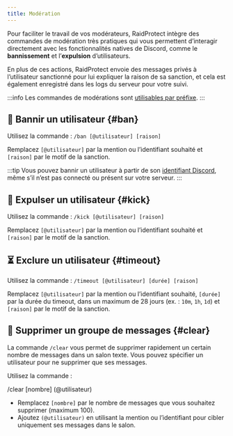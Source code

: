 ```yaml
---
title: Modération
---
```


Pour faciliter le travail de vos modérateurs, RaidProtect intègre des commandes de modération très pratiques qui vous permettent d’interagir directement avec les fonctionnalités natives de Discord, comme le **bannissement** et l’**expulsion** d’utilisateurs.

En plus de ces actions, RaidProtect envoie des messages privés à l’utilisateur sanctionné pour lui expliquer la raison de sa sanction, et cela est également enregistré dans les logs du serveur pour votre suivi.

:::info
Les commandes de modérations sont [utilisables par préfixe](../guides/prefix.md).
:::

## 🔨 Bannir un utilisateur {#ban}

Utilisez la commande : ```/ban [@utilisateur] [raison]```

Remplacez `[@utilisateur]` par la mention ou l’identifiant souhaité et `[raison]` par le motif de la sanction.

:::tip
Vous pouvez bannir un utilisateur à partir de son [identifiant Discord](https://dfr.gg/wiki/interface/mode-developpeur), même s’il n’est pas connecté ou présent sur votre serveur.
:::

## 👢 Expulser un utilisateur {#kick}

Utilisez la commande : ```/kick [@utilisateur] [raison]```

Remplacez `[@utilisateur]` par la mention ou l’identifiant souhaité et `[raison]` par le motif de la sanction.

## ⏳ Exclure un utilisateur {#timeout}

Utilisez la commande : ```/timeout [@utilisateur] [durée] [raison]```

Remplacez `[@utilisateur]` par la mention ou l’identifiant souhaité, `[durée]` par la durée du timeout, dans un maximum de 28 jours (ex. : `10m`, `1h`, `1d`) et `[raison]` par le motif de la sanction.

## 🧹 Supprimer un groupe de messages {#clear}

La commande `/clear` vous permet de supprimer rapidement un certain nombre de messages dans un salon texte. Vous pouvez spécifier un utilisateur pour ne supprimer que ses messages.

Utilisez la commande :

/clear [nombre] (@utilisateur)

- Remplacez `[nombre]` par le nombre de messages que vous souhaitez supprimer (maximum 100).
- Ajoutez `(@utilisateur)` en utilisant la mention ou l’identifiant pour cibler uniquement ses messages dans le salon.